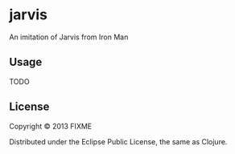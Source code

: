 # jarvis

An imitation of Jarvis from Iron Man

## Usage

TODO

## License

Copyright © 2013 FIXME

Distributed under the Eclipse Public License, the same as Clojure.
